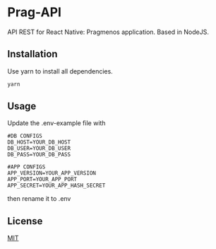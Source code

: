 # Prag-API

API REST for React Native: Pragmenos application. Based in NodeJS.

## Installation

Use yarn to install all dependencies.

```bash
yarn
```

## Usage

Update the .env-example file with
```
#DB CONFIGS
DB_HOST=YOUR_DB_HOST
DB_USER=YOUR_DB_USER
DB_PASS=YOUR_DB_PASS

#APP CONFIGS     
APP_VERSION=YOUR_APP_VERSION
APP_PORT=YOUR_APP_PORT
APP_SECRET=YOUR_APP_HASH_SECRET
```
then rename it to .env

## License
[MIT](https://choosealicense.com/licenses/mit/)
